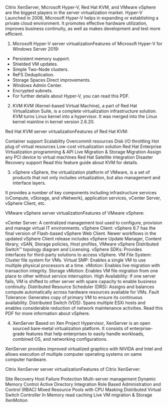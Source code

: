 
Citrix XenServer, Microsoft Hyper-V, Red Hat KVM, and VMware vSphere are the biggest players in the server virtualization market.
Hyper-V
Launched in 2008, Microsoft Hyper-V helps in expanding or establishing a private cloud environment. It promotes effective hardware utilization, improves business continuity, as well as makes development and test more efficient.

1. Microsoft Hyper-V server virtualizationFeatures of Microsoft Hyper-V for Windows Server 2019:

* Persistent memory support.
* Shielded VM updates.
* Simple Two-Node clusters.
* ReFS Deduplication.
* Storage Spaces Direct improvements.
* Windows Admin Center.
* Encrypted subnets.
* For further details about Hyper-V, you can read this PDF.

2. KVM
KVM (Kernel-based Virtual Machine), a part of Red Hat Virtualization Suite, is a complete virtualization infrastructure solution. KVM turns Linux kernel into a hypervisor. It was merged into the Linux kernel mainline in kernel version 2.6.20.

Red Hat KVM server virtualizationFeatures of Red Hat KVM:

Container support
Scalability
Overcommit resources
Disk I/O throttling
Hot plug of virtual resources
Low-cost virtualization solution
Red Hat Enterprise Virtualization programming & API
Live Migration & Storage Migration
Assign any PCI device to virtual machines
Red Hat Satellite integration
Disaster Recovery support
Read this feature guide about KVM for details.

3. vSphere
vSphere, the virtualization platform of VMware, is a set of products that not only includes virtualization, but also management and interface layers.

It provides a number of key components including infrastructure services (vCompute, vStorage, and vNetwork), application services, vCenter Server, vSphere Client, etc.

VMware vSphere server virtualizationFeatures of VMware vSphere:

vCenter Server: A centralized management tool used to configure, provision and manage virtual IT environments.
vSphere Client: vSphere 6.7 has the final version of Flash-based vSphere Web Client. Newer workflows in the updated vSphere Client release includes vSphere Update Manager, Content library, vSAN, Storage policies, Host profiles, VMware vSphere Distributed Switch™ topology diagram and Licensing.
vSphere SDKs: Provides interfaces for third-party solutions to access vSphere.
VM File System: Cluster file system for VMs.
Virtual SMP: Enables a single VM to use multiple physical processors at a time.
vMotion: Enables live migration with transaction integrity.
Storage vMotion: Enables VM file migration from one place to other without service interruption.
High Availability: If one server fails, VM is shifted to other server with spare capacity to enable business continuity.
Distributed Resource Scheduler (DRS): Assigns and balances compute automatically across hardware resources available for VMs.
Fault Tolerance: Generates copy of primary VM to ensure its continuous availability.
Distributed Switch (VDS): Spans multiple ESXi hosts and enables considerable reduction of network maintenance activities.
Read this PDF for more information about vSphere.

4. XenServer
Based on Xen Project Hypervisor, XenServer is an open sourced bare-metal virtualization platform. It consists of enterprise-grade features that help enterprises to easily handle workloads, combined OS, and networking configurations.

XenServer provides improved virtualized graphics with NIVIDA and Intel and allows execution of multiple computer operating systems on same computer hardware.

Citrix XenServer server virtualizationFeatures of Citrix XenServer:

Site Recovery
Host Failure Protection
Multi-server management
Dynamic Memory Control
Active Directory Integration
Role Based Administration and Control (RBAC)
Mixed Resource Pools with CPU Masking
Distributed Virtual Switch Controller
In Memory read caching
Live VM migration & Storage XenMotion
